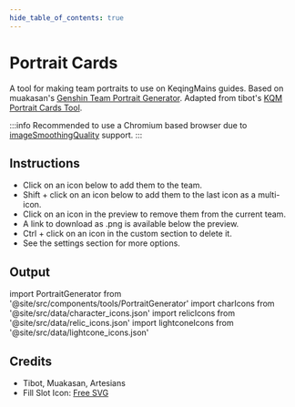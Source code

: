 ```yaml
---
hide_table_of_contents: true
---
```


# Portrait Cards

A tool for making team portraits to use on KeqingMains guides. Based on muakasan's [Genshin Team Portrait Generator](https://github.com/muakasan/genshin-portraits). Adapted from tibot's [KQM Portrait Cards Tool](https://library.keqingmains.com/resources/tools/portraits).

:::info
Recommended to use a Chromium based browser due to [imageSmoothingQuality](https://developer.mozilla.org/en-US/docs/Web/API/CanvasRenderingContext2D/imageSmoothingQuality#browser_compatibility) support.
:::

## Instructions

* Click on an icon below to add them to the team.
* Shift + click on an icon below to add them to the last icon as a multi-icon.
* Click on an icon in the preview to remove them from the current team.
* A link to download as .png is available below the preview.
* Ctrl + click on an icon in the custom section to delete it.
* See the settings section for more options.

## Output

import PortraitGenerator from '@site/src/components/tools/PortraitGenerator'
import charIcons from '@site/src/data/character_icons.json'
import relicIcons from '@site/src/data/relic_icons.json'
import lightconeIcons from '@site/src/data/lightcone_icons.json'

<PortraitGenerator charIcons={charIcons} relicIcons={relicIcons} lightconeIcons={lightconeIcons} />

## Credits

* Tibot, Muakasan, Artesians
* Fill Slot Icon: [Free SVG](https://freesvg.org/user-icon-picture)
